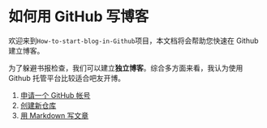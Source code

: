# 如何用 GitHub 写博客

欢迎来到`How-to-start-blog-in-Github`项目，本文档将会帮助您快速在 Github 建立博客。

为了躲避书报检查，我们可以建立**独立博客**。综合多方面来看，我认为使用 Github 托管平台比较适合吧友开博。

1. [申请一个 GitHub 帐号](./How-to-join-GitHub.md)
2. [创建新仓库](./How-to-start-a-Repository.md)
3. [用 Markdown 写文章](./How-to-write-in-Markdown.md)
